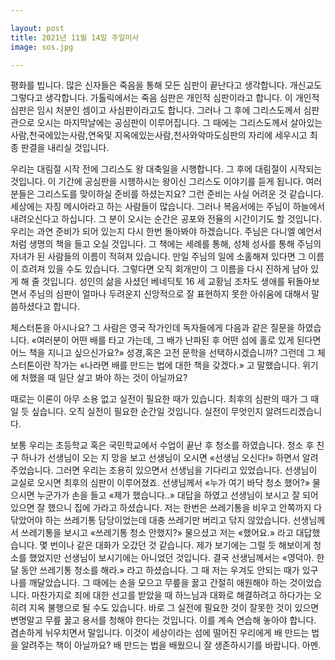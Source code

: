 ```yaml
---

layout: post
title: 2021년 11월 14일 주일미사 
image: sos.jpg

---
```

 
평화를 빕니다. 많은 신자들은 죽음을 통해 모든 심판이 끝난다고 생각합니다. 개신교도 그렇다고 생각합니다. 가톨릭에서는 죽음 심판은 개인적 심판이라고 합니다. 이 개인적 심판은 임시 처분인 셈이고 사심판이라고도 합니다. 그러나 그 후에 그리스도께서 심판관으로 오시는 마지막날에는 공심판이 이루어집니다. 그 때에는 그리스도께서 살아있는 사람,천국에있는사람,연옥및 지옥에있는사람,천사와악마도심판의 자리에 세우시고 최종 판결을 내리실 것입니다.

우리는 대림절 시작 전에 그리스도 왕 대축일을 시행합니다. 그 후에 대림절이 시작되는 것입니다. 이 기간에 공심판을 시행하시는 왕이신 그리스도 이야기를 듣게 됩니다. 여러분들은 그리스도를 맞이하실 준비를 하셨는지요? 그런 준비는 사실 어려운 것 같습니다. 세상에는 자칭 메시아라고 하는 사람들이 많습니다. 그러나 복음서에는 주님이 하늘에서 내려오신다고 하십니다. 그 분이 오시는 순간은 공포와 전율의 시간이기도 할 것입니다. 우리는 과연 준비가 되어 있는지 다시 한번 돌아봐야 하겠습니다. 주님은 다니엘 예언서처럼 생명의 책을 들고 오실 것입니다. 그 책에는 세례를 통해, 성체 성사를 통해 주님의 자녀가 된 사람들의 이름이 적혀져 있습니다. 만일 주님의 일에 소홀해져 있다면 그 이름이 흐려져 있을 수도 있습니다. 그렇다면 오직 회개만이 그 이름을 다시 진하게 남아 있게 해 줄 것입니다. 성인의 삶을 사셨던 베네딕토 16 세 교황님 조차도 생애를 뒤돌아보면서 주님의 심판이 얼마나 두려운지 신앙적으로 잘 표현하지 못한 아쉬움에 대해서 말씀하셨다고 합니다. 

체스터톤을 아시나요? 그 사람은 영국 작가인데 독자들에게 다음과 같은 질문을 하였습니다. «여러분이 어떤 배를 타고 가는데, 그 배가 난파된 후 어떤 섬에 홀로 있게 된다면 어느 책을 지니고 싶으신가요?» 성경,혹은 고전 문학을 선택하시겠습니까? 그런데 그 체스터톤이란 작가는 «나라면 배를 만드는 법에 대한 책을 갖겠다.» 고 말했습니다. 위기에 처했을 때
일단 살고 봐야 하는 것이 아닐까요? 

때로는 이론이 아무 소용 없고 실전이 필요한 때가 있습니다. 최후의 심판의 때가 그 때일 듯 싶습니다. 오직 실전이 필요한 순간일 것입니다. 실전이 무엇인지 알려드리겠습니다. 

보통 우리는 초등학교 혹은 국민학교에서 수업이 끝난 후 청소를 하였습니다. 청소 후 친구 하나가 선생님이 오는 지 망을 보고 선생님이 오시면 «선생님 오신다!» 하면서 알려주었습니다. 그러면 우리는 조용히 있으면서 선생님을 기다리고 있었습니다. 선생님이 교실로 오시면 최후의 심판이 이루어졌죠. 선생님께서 «누가 여기 바닥 청소 했어?» 물으시면 누군가가 손을 들고 «제가 했습니다..» 대답을 하였고 선생님이 보시고 잘 되어 있으면 잘 했으니 집에 가라고 하셨습니다. 저는 한번은 쓰레기통을 비우고 안쪽까지 다 닦았어야 하는 쓰레기통 담당이었는데 대충 쓰레기만 버리고 닦지 않았습니다. 선생님께서 쓰레기통을 보시고 «쓰레기통 청소 안했지?» 물으셨고 저는 «했어요.» 라고 대답했습니다. 몇 번이나 같은 대화가 오갔던 것 같습니다. 제가 보기에는 그럴 듯 해보이게 청소를 했었지만 선생님이 보시기에는 아니었던 것입니다. 결국 선생님께서는 «영덕아. 한달 동안 쓰레기통 청소를 해라.» 라고 하셨습니다. 그 때 저는 우겨도 안되는 때가 있구나를 깨달았습니다. 그 때에는 손을 모으고 무릎을 꿇고 간절히 애원해야 하는 것이었습니다. 마찬가지로 죄에 대한 선고를 받았을 때 하느님과 대화로 해결하려고 하다가는 오히려 지옥 불행으로 될 수도 있습니다. 바로 그 실전에 필요한 것이 잘못한 것이 있으면 변명말고 무릎 꿇고 용서를 청해야 한다는 것입니다. 이를 계속 연습해 놓아야 합니다. 겸손하게 뉘우치면서 말입니다. 이것이 세상이라는 섬에 떨어진 우리에게 배 만드는 법을 알려주는 책이 아닐까요? 배 만드는 법을 배웠으니 잘 생존하시기를 바랍니다. 아멘.